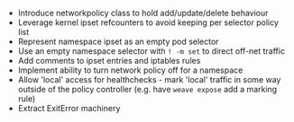 * Introduce networkpolicy class to hold add/update/delete behaviour
* Leverage kernel ipset refcounters to avoid keeping per selector
  policy list
* Represent namespace ipset as an empty pod selector
* Use an empty namespace selector with `! -m set` to direct off-net
  traffic
* Add comments to ipset entries and iptables rules
* Implement ability to turn network policy off for a namespace
* Allow 'local' access for healthchecks - mark 'local' traffic in some
  way outside of the policy controller (e.g. have `weave expose` add a
  marking rule)
* Extract ExitError machinery
